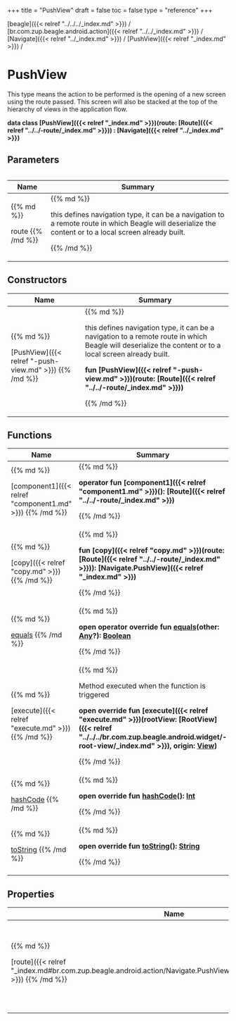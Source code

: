 +++
title = "PushView"
draft = false
toc = false
type = "reference"
+++

[beagle]({{< relref "../../../_index.md" >}}) / [br.com.zup.beagle.android.action]({{< relref "../../_index.md" >}}) / [Navigate]({{< relref "../_index.md" >}}) / [PushView]({{< relref "_index.md" >}}) / 



# PushView  
  

This type means the action to be performed is the opening of a new screen using the route passed. This screen will also be stacked at the top of the hierarchy of views in the application flow.

<b>data class [PushView]({{< relref "_index.md" >}})(**route**: [Route]({{< relref "../../-route/_index.md" >}})) : [Navigate]({{< relref "../_index.md" >}})</b>   


## Parameters  
<table>
  
  
<table>
  
<thead>
<tr>
<th>
Name  
</th>
<th>
Summary  
</th>
  
</tr>
</thead>
<tbody>
<tr>
<td>
{{% md %}}

route
{{% /md %}}
</td>
<td>
{{% md %}}



this defines navigation type, it can be a navigation to a remote route in which Beagle will deserialize the content or to a local screen already built.


{{% /md %}}
</td>
</tr>

</tbody>
</table>
  
</table>


## Constructors  
<table>
  
<thead>
<tr>
<th>
Name  
</th>
<th>
Summary  
</th>
  
</tr>
</thead>
<tbody>
<tr>
<td>
{{% md %}}

[PushView]({{< relref "-push-view.md" >}})
{{% /md %}}
</td>
<td>
{{% md %}}

  

this defines navigation type, it can be a navigation to a remote route in which Beagle will deserialize the content or to a local screen already built.

<b>fun [PushView]({{< relref "-push-view.md" >}})(route: [Route]({{< relref "../../-route/_index.md" >}}))</b>   

{{% /md %}}
</td>
</tr>

</tbody>
</table>


## Functions  
<table>
  
<thead>
<tr>
<th>
Name  
</th>
<th>
Summary  
</th>
  
</tr>
</thead>
<tbody>
<tr>
<td>
{{% md %}}

[component1]({{< relref "component1.md" >}})
{{% /md %}}
</td>
<td>
{{% md %}}

  
<b>operator fun [component1]({{< relref "component1.md" >}})(): [Route]({{< relref "../../-route/_index.md" >}})</b>  



{{% /md %}}
</td>
</tr>

<tr>
<td>
{{% md %}}

[copy]({{< relref "copy.md" >}})
{{% /md %}}
</td>
<td>
{{% md %}}

  
<b>fun [copy]({{< relref "copy.md" >}})(route: [Route]({{< relref "../../-route/_index.md" >}})): [Navigate.PushView]({{< relref "_index.md" >}})</b>  



{{% /md %}}
</td>
</tr>

<tr>
<td>
{{% md %}}

[equals](https://kotlinlang.org/api/latest/jvm/stdlib/kotlin/-any/equals.html)
{{% /md %}}
</td>
<td>
{{% md %}}

  
<b>open operator override fun [equals](https://kotlinlang.org/api/latest/jvm/stdlib/kotlin/-any/equals.html)(other: [Any](https://kotlinlang.org/api/latest/jvm/stdlib/kotlin/-any/index.html)?): [Boolean](https://kotlinlang.org/api/latest/jvm/stdlib/kotlin/-boolean/index.html)</b>  



{{% /md %}}
</td>
</tr>

<tr>
<td>
{{% md %}}

[execute]({{< relref "execute.md" >}})
{{% /md %}}
</td>
<td>
{{% md %}}



Method executed when the function is triggered

  
  
<b>open override fun [execute]({{< relref "execute.md" >}})(rootView: [RootView]({{< relref "../../../br.com.zup.beagle.android.widget/-root-view/_index.md" >}}), origin: [View](https://developer.android.com/reference/kotlin/android/view/View.html))</b>  



{{% /md %}}
</td>
</tr>

<tr>
<td>
{{% md %}}

[hashCode](https://kotlinlang.org/api/latest/jvm/stdlib/kotlin/-any/hash-code.html)
{{% /md %}}
</td>
<td>
{{% md %}}

  
<b>open override fun [hashCode](https://kotlinlang.org/api/latest/jvm/stdlib/kotlin/-any/hash-code.html)(): [Int](https://kotlinlang.org/api/latest/jvm/stdlib/kotlin/-int/index.html)</b>  



{{% /md %}}
</td>
</tr>

<tr>
<td>
{{% md %}}

[toString](https://kotlinlang.org/api/latest/jvm/stdlib/kotlin/-any/to-string.html)
{{% /md %}}
</td>
<td>
{{% md %}}

  
<b>open override fun [toString](https://kotlinlang.org/api/latest/jvm/stdlib/kotlin/-any/to-string.html)(): [String](https://kotlinlang.org/api/latest/jvm/stdlib/kotlin/-string/index.html)</b>  



{{% /md %}}
</td>
</tr>

</tbody>
</table>


## Properties  
<table>
  
<thead>
<tr>
<th>
Name  
</th>
<th>
Summary  
</th>
  
</tr>
</thead>
<tbody>
<tr>
<td>
{{% md %}}

[route]({{< relref "_index.md#br.com.zup.beagle.android.action/Navigate.PushView/route/#/PointingToDeclaration/" >}})
{{% /md %}}
</td>
<td>
{{% md %}}

  

this defines navigation type, it can be a navigation to a remote route in which Beagle will deserialize the content or to a local screen already built.

<b>val [route]({{< relref "_index.md#br.com.zup.beagle.android.action/Navigate.PushView/route/#/PointingToDeclaration/" >}}): [Route]({{< relref "../../-route/_index.md" >}})</b>   

{{% /md %}}
</td>
</tr>

</tbody>
</table>

